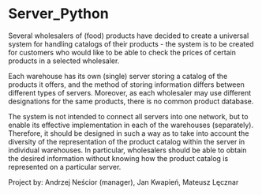 # Server_Python

Several wholesalers of (food) products have decided to create a universal system for handling catalogs of their products - the system is to be created for customers who would like to be able to check the prices of certain products in a selected wholesaler.

Each warehouse has its own (single) server storing a catalog of the products it offers, and the method of storing information differs between different types of servers. Moreover, as each wholesaler may use different designations for the same products, there is no common product database.

The system is not intended to connect all servers into one network, but to enable its effective implementation in each of the warehouses (separately). Therefore, it should be designed in such a way as to take into account the diversity of the representation of the product catalog within the server in individual warehouses. In particular, wholesalers should be able to obtain the desired information without knowing how the product catalog is represented on a particular server.

Project by:
Andrzej Neścior (manager),
Jan Kwapień,
Mateusz Lęcznar 
